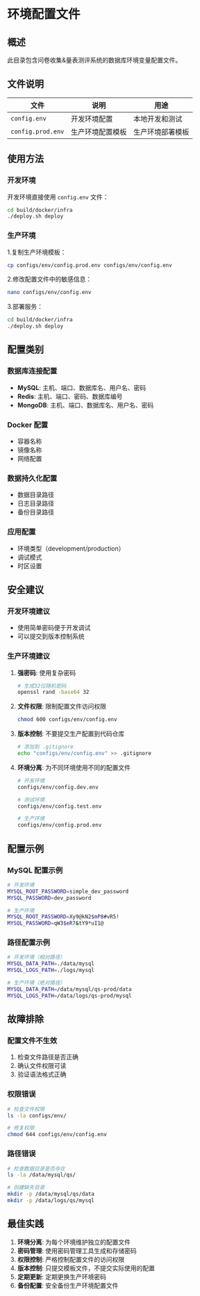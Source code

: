 # 环境配置文件

## 概述

此目录包含问卷收集&量表测评系统的数据库环境变量配置文件。

## 文件说明

| 文件 | 说明 | 用途 |
|------|------|------|
| `config.env` | 开发环境配置 | 本地开发和测试 |
| `config.prod.env` | 生产环境配置模板 | 生产环境部署模板 |

## 使用方法

### 开发环境

开发环境直接使用 `config.env` 文件：

```bash
cd build/docker/infra
./deploy.sh deploy
```

### 生产环境

1.复制生产环境模板：

```bash
cp configs/env/config.prod.env configs/env/config.env
```

2.修改配置文件中的敏感信息：

```bash
nano configs/env/config.env
```

3.部署服务：

```bash
cd build/docker/infra
./deploy.sh deploy
```

## 配置类别

### 数据库连接配置

- **MySQL**: 主机、端口、数据库名、用户名、密码
- **Redis**: 主机、端口、密码、数据库编号
- **MongoDB**: 主机、端口、数据库名、用户名、密码

### Docker 配置

- 容器名称
- 镜像名称
- 网络配置

### 数据持久化配置

- 数据目录路径
- 日志目录路径
- 备份目录路径

### 应用配置

- 环境类型（development/production）
- 调试模式
- 时区设置

## 安全建议

### 开发环境建议

- 使用简单密码便于开发调试
- 可以提交到版本控制系统

### 生产环境建议

1. **强密码**: 使用复杂密码

   ```bash
   # 生成32位随机密码
   openssl rand -base64 32
   ```

2. **文件权限**: 限制配置文件访问权限

   ```bash
   chmod 600 configs/env/config.env
   ```

3. **版本控制**: 不要提交生产配置到代码仓库

   ```bash
   # 添加到 .gitignore
   echo "configs/env/config.env" >> .gitignore
   ```

4. **环境分离**: 为不同环境使用不同的配置文件

   ```bash
   # 开发环境
   configs/env/config.dev.env
   
   # 测试环境
   configs/env/config.test.env
   
   # 生产环境
   configs/env/config.prod.env
   ```

## 配置示例

### MySQL 配置示例

```bash
# 开发环境
MYSQL_ROOT_PASSWORD=simple_dev_password
MYSQL_PASSWORD=dev_password

# 生产环境
MYSQL_ROOT_PASSWORD=Xy9@kN2$mP8#vR5!
MYSQL_PASSWORD=qW3$eR7&tY9*uI1@
```

### 路径配置示例

```bash
# 开发环境（相对路径）
MYSQL_DATA_PATH=./data/mysql
MYSQL_LOGS_PATH=./logs/mysql

# 生产环境（绝对路径）
MYSQL_DATA_PATH=/data/mysql/qs-prod/data
MYSQL_LOGS_PATH=/data/logs/qs-prod/mysql
```

## 故障排除

### 配置文件不生效

1. 检查文件路径是否正确
2. 确认文件权限可读
3. 验证语法格式正确

### 权限错误

```bash
# 检查文件权限
ls -la configs/env/

# 修复权限
chmod 644 configs/env/config.env
```

### 路径错误

```bash
# 检查数据目录是否存在
ls -la /data/mysql/qs/

# 创建缺失目录
mkdir -p /data/mysql/qs/data
mkdir -p /data/logs/qs/mysql
```

## 最佳实践

1. **环境分离**: 为每个环境维护独立的配置文件
2. **密码管理**: 使用密码管理工具生成和存储密码
3. **权限控制**: 严格控制配置文件的访问权限
4. **版本控制**: 只提交模板文件，不提交实际使用的配置
5. **定期更新**: 定期更换生产环境密码
6. **备份配置**: 安全备份生产环境配置文件
